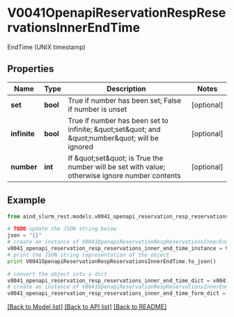 # V0041OpenapiReservationRespReservationsInnerEndTime

EndTime (UNIX timestamp)

## Properties

Name | Type | Description | Notes
------------ | ------------- | ------------- | -------------
**set** | **bool** | True if number has been set; False if number is unset | [optional] 
**infinite** | **bool** | True if number has been set to infinite; \&quot;set\&quot; and \&quot;number\&quot; will be ignored | [optional] 
**number** | **int** | If \&quot;set\&quot; is True the number will be set with value; otherwise ignore number contents | [optional] 

## Example

```python
from aind_slurm_rest.models.v0041_openapi_reservation_resp_reservations_inner_end_time import V0041OpenapiReservationRespReservationsInnerEndTime

# TODO update the JSON string below
json = "{}"
# create an instance of V0041OpenapiReservationRespReservationsInnerEndTime from a JSON string
v0041_openapi_reservation_resp_reservations_inner_end_time_instance = V0041OpenapiReservationRespReservationsInnerEndTime.from_json(json)
# print the JSON string representation of the object
print V0041OpenapiReservationRespReservationsInnerEndTime.to_json()

# convert the object into a dict
v0041_openapi_reservation_resp_reservations_inner_end_time_dict = v0041_openapi_reservation_resp_reservations_inner_end_time_instance.to_dict()
# create an instance of V0041OpenapiReservationRespReservationsInnerEndTime from a dict
v0041_openapi_reservation_resp_reservations_inner_end_time_form_dict = v0041_openapi_reservation_resp_reservations_inner_end_time.from_dict(v0041_openapi_reservation_resp_reservations_inner_end_time_dict)
```
[[Back to Model list]](../README.md#documentation-for-models) [[Back to API list]](../README.md#documentation-for-api-endpoints) [[Back to README]](../README.md)


